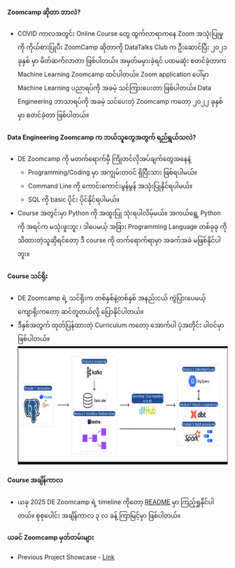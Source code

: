 #### Zoomcamp ဆိုတာ ဘာလဲ?
- COVID ကာလအတွင်း Online Course တွေ ထွက်လာရာကနေ Zoom အသုံးပြုမှု ကို ကိုယ်စားပြုပီး ZoomCamp ဆိုတာကို DataTalks Club က ဦးဆောင်ပြီး ၂၀၂၁ ခုနှစ် မှာ မိတ်ဆက်လာတာ ဖြစ်ပါတယ်။ အမှတ်မမှားခဲ့ရင်  ပထမဆုံး စတင်ခဲ့တာက   Machine Learning Zoomcamp ထင်ပါတယ်။ Zoom application ပေါ်မှာ Machine Learning ပညာရပ်ကို အခမဲ့ သင်ကြားပေးတာ ဖြစ်ပါတယ်။ Data Engineering ဘာသာရပ်ကို အခမဲ့ သင်ပေးတဲ့ Zoomcamp ကတော့ ၂၀၂၂ ခုနှစ် မှာ စတင်ခဲ့တာ ဖြစ်ပါတယ်။

#### Data Engineering Zoomcamp က ဘယ်သူတွေအတွက် ရည်ရွယ်သလဲ?
- DE Zoomcamp ကို မတက်ရောက်မှီ ကြိုတင်လိုအပ်ချက်တွေအနေနဲ့
	- Programming/Coding မှာ အကျွမ်းတဝင် ရှိပြီးသား ဖြစ်ရပါမယ်။
	- Command Line ကို ကောင်းကောင်းမွန်မွန် အသုံးပြုနိုင်ရပါမယ်။
	- SQL ကို basic ပိုင်း ပိုင်နိုင်ရပါမယ်။
- Course အတွင်းမှာ Python ကို အထူးပြု သုံးရပါလိမ့်မယ်။ အကယ်ရွေ့ Python ကို အရင်က မသုံးဖူးဘူး ၊ ဒါပေမယ့် အခြား Programming Language တစ်ခုခု ကို သိထားတဲ့သူဆိုရင်တော့ ဒီ course ကို တက်ရောက်ရာမှာ အခက်အခဲ မဖြစ်နိုင်ပါဘူး။

#### Course သင်ရိုး
- DE Zoomcamp ရဲ့ သင်ရိုးက တစ်နှစ်နဲ့တစ်နှစ် အနည်းငယ် ကွဲပြားပေမယ့် ကျောရိုးကတော့ ဆင်တူတယ်လို့ ပြောနိုင်ပါတယ်။
- ဒီနှစ်အတွက် ထုတ်ပြန်ထားတဲ့ Curriculum ကတော့ အောက်ပါ ပုံအတိုင်း ပါဝင်မှာ ဖြစ်ပါတယ်။ 
<img src= "https://raw.githubusercontent.com/GmGniap/de-zoomcamp-mm/main/zImages/Pasted%20image%2020241224233222.png" alt="2025_curriculum" width=650 height=270
/>

#### Course အချိန်ကာလ
- ယခု 2025 DE Zoomcamp ရဲ့ timeline ကိုတော့ [README](https://data-dev-mm.gitbook.io/de-zoomcamp-myanmar/readme)  မှာ ကြည့်ရှုနိုင်ပါတယ်။ စုစုပေါင်း အချိန်ကာလ ၃ လ ခန့် ကြာမြင့်မှာ ဖြစ်ပါတယ်။

#### ယခင် Zoomcamp မှတ်တမ်းများ
- Previous Project Showcase - [Link](https://datatalksclub-projects.streamlit.app)